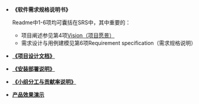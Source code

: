 - **《软件需求规格说明书》**

  Readme中1-6项均可囊括在SRS中，其中重要的：
  - 项目阐述参见第4项[Vision（项目愿景）](04-vision.md)
  - 需求设计与用例建模见第6项Requirement specification（需求规格说明）
- **[《项目设计文档》](sds.md)**
- **[《安装部署说明》](build-up.md)**

- **[《小组分工与贡献率说明》](stat.md)**

- **[产品效果演示](display.md)**